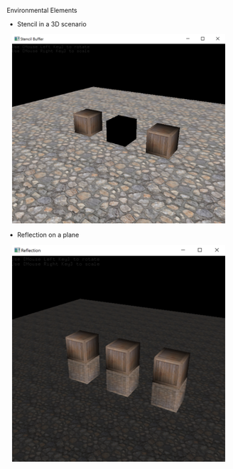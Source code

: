 Environmental Elements

* Stencil in a 3D scenario

<p align="center">
  <img src="screen_s3d.png" width="480"/>
</p>

* Reflection on a plane

<p align="center">
  <img src="screen_reflection.png" width="480"/>
</p>
